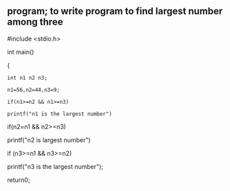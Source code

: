 ## program; to write program to find largest number among three

#include <stdio.h>

int main()

{

    int n1 n2 n3;
    
    n1=56,n2=44,n3=9;
    
    if(n1>=n2 && n1>=n3)
    
    printf("n1 is the largest number")
    
if(n2=n1 && n2>=n3)

printf("n2 is largest number")

if (n3>=n1 && n3>=n2)

printf("n3 is the largest number");

return0;

